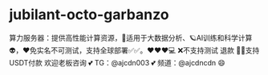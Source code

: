 # jubilant-octo-garbanzo
算力服务器：提供高性能计算资源，🚀适用于大数据分析、🪐AI训练和科学计算👽，❤️免实名不可测试，支持全球部署✅✅。❤️❤️❤️💻 ❌不支持测试 退款 🤑🤑支持USDT付款 欢迎老板咨询  💕 TG：@ajcdn003   💕 频道：@ajcdncdn  😄
